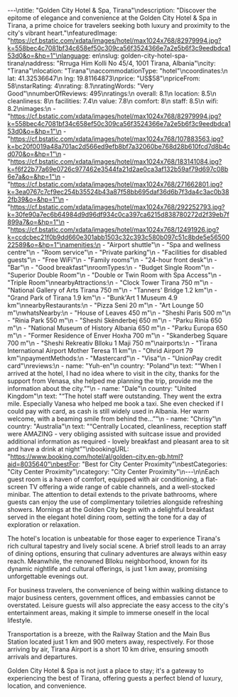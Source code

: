 ---\ntitle: "Golden City Hotel & Spa, Tirana"\ndescription: "Discover the epitome of elegance and convenience at the Golden City Hotel & Spa in Tirana, a prime choice for travelers seeking both luxury and proximity to the city's vibrant heart."\nfeaturedImage: "https://cf.bstatic.com/xdata/images/hotel/max1024x768/82979994.jpg?k=558bec4c7081bf34c658ef50c309ca56f3524366e7a2e5b6f3c9eedbdca153d0&o=&hp=1"\nlanguage: en\nslug: golden-city-hotel-spa-tirana\naddress: "Rrruga Him Kolli No 45/4, 1001 Tirana, Albania"\ncity: "Tirana"\nlocation: "Tirana"\naccommodationType: "hotel"\ncoordinates:\n  lat: 41.32536647\n  lng: 19.81164873\nprice: "US$58"\npriceFrom: 58\nstarRating: 4\nrating: 8.1\nratingWords: "Very Good"\nnumberOfReviews: 495\nratings:\n  overall: 8.1\n  location: 8.5\n  cleanliness: 8\n  facilities: 7.4\n  value: 7.8\n  comfort: 8\n  staff: 8.5\n  wifi: 8.2\nimages:\n  - "https://cf.bstatic.com/xdata/images/hotel/max1024x768/82979994.jpg?k=558bec4c7081bf34c658ef50c309ca56f3524366e7a2e5b6f3c9eedbdca153d0&o=&hp=1"\n  - "https://cf.bstatic.com/xdata/images/hotel/max1024x768/107883563.jpg?k=bc20f0019a48a701ac2d566ed9efb8bf7a32060be768d28b610fcd7d8b4cd070&o=&hp=1"\n  - "https://cf.bstatic.com/xdata/images/hotel/max1024x768/183141084.jpg?k=f6f22b77a69e0726c977462e3544fa21d2ae0ca3af132b59af79d697c08b6e7a&o=&hp=1"\n  - "https://cf.bstatic.com/xdata/images/hotel/max1024x768/271662801.jpg?k=3ea0767c7cf9ec254b35524b43a87f58bb695daf36d6b7f3da4c3ac0b382fb39&o=&hp=1"\n  - "https://cf.bstatic.com/xdata/images/hotel/max1024x768/292252793.jpg?k=30fe90a7ec6b64984d9d96df934c0ca397ca6215d838780272d2f39eb7f899a7&o=&hp=1"\n  - "https://cf.bstatic.com/xdata/images/hotel/max1024x768/12491926.jpg?k=ccdcbec21f0b9dd660e301abb1503c32c393c580b097c51c8bde5e5650022589&o=&hp=1"\namenities:\n  - "Airport shuttle"\n  - "Spa and wellness centre"\n  - "Room service"\n  - "Private parking"\n  - "Facilities for disabled guests"\n  - "Free WiFi"\n  - "Family rooms"\n  - "24-hour front desk"\n  - "Bar"\n  - "Good breakfast"\nroomTypes:\n  - "Budget Single Room"\n  - "Superior Double Room"\n  - "Double or Twin Room with Spa Access"\n  - "Triple Room"\nnearbyAttractions:\n  - "Clock Tower Tirana 750 m"\n  - "National Gallery of Arts Tirana 750 m"\n  - "Tanners' Bridge 1.2 km"\n  - "Grand Park of Tirana 1.9 km"\n  - "Bunk'Art 1 Museum 4.9 km"\nnearbyRestaurants:\n  - "Pizza Seni 20 m"\n  - "Art Lounge 50 m"\nwhatsNearby:\n  - "House of Leaves 450 m"\n  - "Sheshi Paris 500 m"\n  - "Rinia Park 550 m"\n  - "Sheshi Skënderbej 650 m"\n  - "Parku Rinia 650 m"\n  - "National Museum of History Albania 650 m"\n  - "Parku Europa 650 m"\n  - "Former Residence of Enver Hoxha 700 m"\n  - "Skanderbeg Square 700 m"\n  - "Sheshi Rekreativ Blloku 1 Maji 750 m"\nairports:\n  - "Tirana International Airport Mother Teresa 11 km"\n  - "Ohrid Airport 79 km"\npaymentMethods:\n  - "Mastercard"\n  - "Visa"\n  - "UnionPay credit card"\nreviews:\n  - name: "Yuh-en"\n    country: "Poland"\n    text: "“When I arrived at the hotel, I had no idea where to visit in the city, thanks for the support from Venasa, she helped me planning the trip, provide me the information about the city.”"\n  - name: "Dale"\n    country: "United Kingdom"\n    text: "“The hotel staff were outstanding. They went the extra mile. Especially Vanesa who helped me book a taxi. She even checked if I could pay with card, as cash is still widely used in Albania. Her warm welcome, with a beaming smile from behind the...”"\n  - name: "Chrisy"\n    country: "Australia"\n    text: "“Centrally Located, cleanliness, reception staff were AMAZING - very obliging assisted with suitcase issue and provided additional information as required - lovely breakfast and pleasant area to sit and have a drink at night”"\nbookingURL: "https://www.booking.com/hotel/al/golden-city.en-gb.html?aid=8035640"\nbestFor: "Best for City Center Proximity"\nbestCategories: "City Center Proximity"\ncategory: "City Center Proximity"\n---\n\nEach guest room is a haven of comfort, equipped with air conditioning, a flat-screen TV offering a wide range of cable channels, and a well-stocked minibar. The attention to detail extends to the private bathrooms, where guests can enjoy the use of complimentary toiletries alongside refreshing showers. Mornings at the Golden City begin with a delightful breakfast served in the elegant hotel dining room, setting the tone for a day of exploration or relaxation.

The hotel's location is unbeatable for those eager to experience Tirana's rich cultural tapestry and lively social scene. A brief stroll leads to an array of dining options, ensuring that culinary adventures are always within easy reach. Meanwhile, the renowned Blloku neighborhood, known for its dynamic nightlife and cultural offerings, is just 1 km away, promising unforgettable evenings out.

For business travelers, the convenience of being within walking distance to major business centers, government offices, and embassies cannot be overstated. Leisure guests will also appreciate the easy access to the city's entertainment areas, making it simple to immerse oneself in the local lifestyle.

Transportation is a breeze, with the Railway Station and the Main Bus Station located just 1 km and 900 meters away, respectively. For those arriving by air, Tirana Airport is a short 10 km drive, ensuring smooth arrivals and departures.

Golden City Hotel & Spa is not just a place to stay; it's a gateway to experiencing the best of Tirana, offering guests a perfect blend of luxury, location, and convenience.